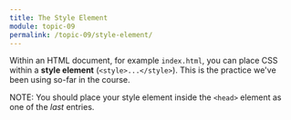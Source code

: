 ```yaml
---
title: The Style Element
module: topic-09
permalink: /topic-09/style-element/
---
```


<div class="divider-heading"></div>

Within an HTML document, for example `index.html`, you can place CSS within a **style element** (`<style>...</style>`). This is the practice we've been using so-far in the course.

<span class="label label-info">NOTE:</span> You should place your style element inside the `<head>` element as one of the _last_ entries.

<div class="codepen-embed">
  <p data-height="400" data-theme-id="30567" data-slug-hash="gOMryeX" data-default-tab="html,result" data-user="retrog4m3r" data-embed-version="2" data-pen-title="Topic-07: Where to Style Pt. 1" class="codepen"></p>
</div>
